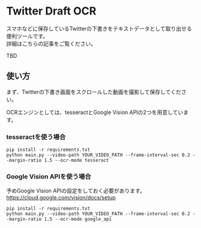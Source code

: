 # Twitter Draft OCR

スマホなどに保存しているTwitterの下書きをテキストデータとして取り出せる便利ツールです。  
詳細はこちらの記事をご覧ください。  

TBD

## 使い方
まず、Twitterの下書き画面をスクロールした動画を撮影して保存してください。  

OCRエンジンとしては、tesseractとGoogle Vision APIの2つを用意しています。

### tesseractを使う場合
```
pip install -r requirements.txt
python main.py --video-path YOUR_VIDEO_PATH --frame-interval-sec 0.2 --margin-ratio 1.5 --ocr-mode tesseract
```

### Google Vision APIを使う場合
予めGoogle Vision APIの設定をしておく必要があります。  
https://cloud.google.com/vision/docs/setup

```
pip install -r requirements.txt
python main.py --video-path YOUR_VIDEO_PATH --frame-interval-sec 0.2 --margin-ratio 1.5 --ocr-mode google_api
```